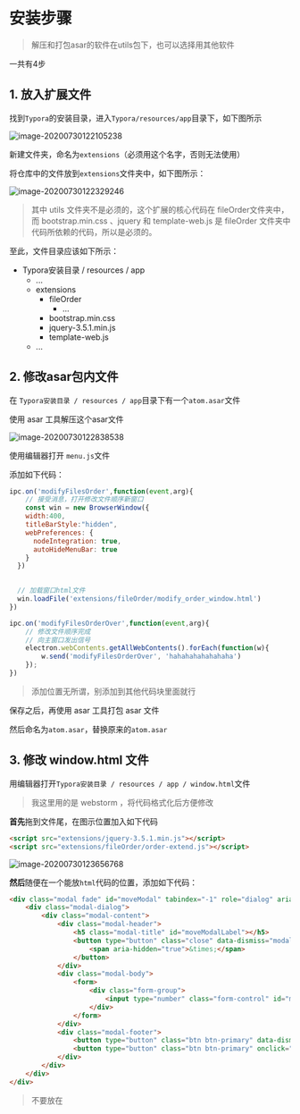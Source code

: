 # 安装步骤

> 解压和打包asar的软件在utils包下，也可以选择用其他软件

一共有4步

## 1. 放入扩展文件

找到`Typora`的安装目录，进入`Typora/resources/app`目录下，如下图所示

![image-20200730122105238](http://img.inaction.fun/static/16305.png)

新建文件夹，命名为`extensions`（必须用这个名字，否则无法使用）

将仓库中的文件放到`extensions`文件夹中，如下图所示：

![image-20200730122329246](http://img.inaction.fun/static/91143.png)

> 其中 utils 文件夹不是必须的，这个扩展的核心代码在 fileOrder文件夹中，而 bootstrap.min.css 、jquery 和 template-web.js 是 fileOrder 文件夹中代码所依赖的代码，所以是必须的。

至此，文件目录应该如下所示：

* Typora安装目录 / resources / app
  * ...
  * extensions
    * fileOrder
      * ...
    * bootstrap.min.css
    * jquery-3.5.1.min.js
    * template-web.js
  * ...

## 2. 修改asar包内文件

在 `Typora安装目录 / resources / app`目录下有一个`atom.asar`文件

使用 asar 工具解压这个asar文件

![image-20200730122838538](http://img.inaction.fun/static/11606.png)

使用编辑器打开 `menu.js`文件

添加如下代码：

```javascript
ipc.on('modifyFilesOrder',function(event,arg){
	// 接受消息，打开修改文件顺序新窗口
	const win = new BrowserWindow({
    width:400,
    titleBarStyle:"hidden",
    webPreferences: {
      nodeIntegration: true,
      autoHideMenuBar: true
    }
  })
	

  // 加载窗口html文件
  win.loadFile('extensions/fileOrder/modify_order_window.html')
})

ipc.on('modifyFilesOrderOver',function(event,arg){
	// 修改文件顺序完成
	// 向主窗口发出信号
	electron.webContents.getAllWebContents().forEach(function(w){
		w.send('modifyFilesOrderOver', 'hahahahahahahaha')
	});
})
```

> 添加位置无所谓，别添加到其他代码块里面就行

保存之后，再使用 asar 工具打包 asar 文件

然后命名为`atom.asar`，替换原来的`atom.asar`

## 3. 修改 window.html 文件

用编辑器打开`Typora安装目录 / resources / app / window.html`文件

> 我这里用的是 webstorm ，将代码格式化后方便修改

**首先**拖到文件尾，在图示位置加入如下代码

```html
<script src="extensions/jquery-3.5.1.min.js"></script>
<script src="extensions/fileOrder/order-extend.js"></script>
```

![image-20200730123656768](http://img.inaction.fun/static/82607.png)

**然后**随便在一个能放`html`代码的位置，添加如下代码：

```html
<div class="modal fade" id="moveModal" tabindex="-1" role="dialog" aria-labelledby="moveModalLabel" aria-hidden="true">
    <div class="modal-dialog">
        <div class="modal-content">
            <div class="modal-header">
                <h5 class="modal-title" id="moveModalLabel"></h5>
                <button type="button" class="close" data-dismiss="modal" aria-label="Close">
                    <span aria-hidden="true">&times;</span>
                </button>
            </div>
            <div class="modal-body">
                <form>
                    <div class="form-group">
                        <input type="number" class="form-control" id="move-number" value="1">
                    </div>
                </form>
            </div>
            <div class="modal-footer">
                <button type="button" class="btn btn-primary" data-dismiss="modal">Close</button>
                <button type="button" class="btn btn-primary" onclick="onClickMoveModalOKBtn()">OK</button>
            </div>
        </div>
    </div>
</div>
```

> 不要放在 <script> 等标签里面就行了

**最后**使用编辑器软件，搜索`New Folder`（我这里用的是webstorm），定位到如下代码

![image-20200730124158418](http://img.inaction.fun/static/95470.png)

在下面添加如下代码：

```html
<li class="divider"></li>
<li data-action="move_up" data-key><a role="menuitem" data-localize="Move Up" data-lg="Menu"
                                      class="state-off">Move Up</a></li>
<li data-action="move_down" data-key><a role="menuitem" data-localize="Move Down" data-lg="Menu"
                                        class="state-off">Move Down</a></li>
<li data-action="modify_order" data-key><a role="menuitem" data-localize="Modify Order" data-lg="Menu"
                                           class="state-off">Modify Order</a></li>
```

保存，完成。

## 4. 修改 frame.js 文件

用编辑器打开`Typora安装目录 / resources / app / app / window / frame.js`文件

> 我使用的仍然是 webstorm ，这个js文件是混淆压缩过的

用编辑器格式化重排一下

用编辑器搜索`open_in_new_window`，定位到如下代码：

<img src="http://img.inaction.fun/static/42668.png" alt="image-20200730124843134" style="zoom:67%;" />

这是一个`switch`语句，在上图中的底部加入如下代码：

```javascript
case "move_up":
	moveFileUp(e);
	break;
case "move_down":
	moveFileDown(e);
	break;
case"modify_order":
	modifyFilesOrder(e);
	break;
```

保存，完成。